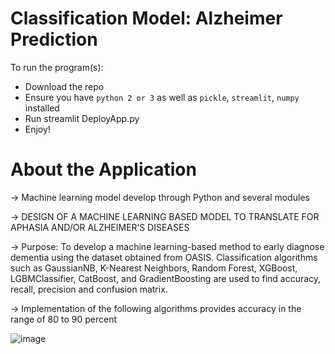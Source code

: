 # Classification Model: Alzheimer Prediction 
To run the program(s):
* Download the repo
* Ensure you have `python 2 or 3` as well as `pickle`, `streamlit`, `numpy` installed
* Run streamlit DeployApp.py 
* Enjoy!

# About the Application 
→ Machine learning model develop through Python and several modules 

→ DESIGN OF A MACHINE LEARNING BASED MODEL TO TRANSLATE FOR APHASIA AND/OR ALZHEIMER’S DISEASES

→ Purpose: To develop a machine learning-based method to early diagnose dementia using the dataset obtained from OASIS. 
Classification algorithms such as GaussianNB, K-Nearest Neighbors, Random Forest, XGBoost, LGBMClassifier, CatBoost, and GradientBoosting are used to find accuracy, recall, precision and confusion matrix. 

→ Implementation of the following algorithms provides accuracy in the range of 80 to 90 percent

![image](https://github.com/KhanDevProject/HealthBased-Models/assets/69941212/fedda7c6-5a10-4f91-b053-50205ecb4c5e)


